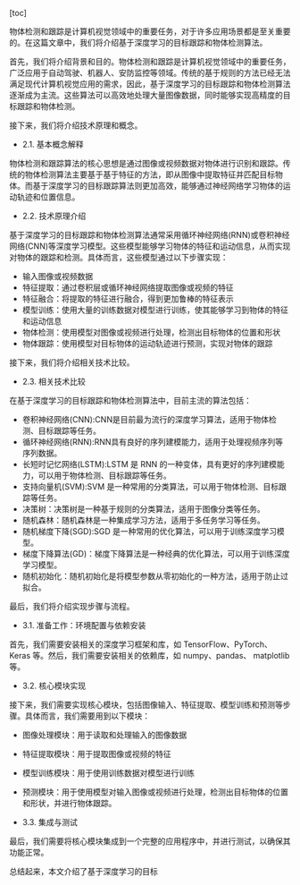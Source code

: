
[toc]                    
                
                
物体检测和跟踪是计算机视觉领域中的重要任务，对于许多应用场景都是至关重要的。在这篇文章中，我们将介绍基于深度学习的目标跟踪和物体检测算法。

首先，我们将介绍背景和目的。物体检测和跟踪是计算机视觉领域中的重要任务，广泛应用于自动驾驶、机器人、安防监控等领域。传统的基于规则的方法已经无法满足现代计算机视觉应用的需求，因此，基于深度学习的目标跟踪和物体检测算法逐渐成为主流。这些算法可以高效地处理大量图像数据，同时能够实现高精度的目标跟踪和物体检测。

接下来，我们将介绍技术原理和概念。

- 2.1. 基本概念解释

物体检测和跟踪算法的核心思想是通过图像或视频数据对物体进行识别和跟踪。传统的物体检测算法主要基于基于特征的方法，即从图像中提取特征并匹配目标物体。而基于深度学习的目标跟踪算法则更加高效，能够通过神经网络学习物体的运动轨迹和位置信息。

- 2.2. 技术原理介绍

基于深度学习的目标跟踪和物体检测算法通常采用循环神经网络(RNN)或卷积神经网络(CNN)等深度学习模型。这些模型能够学习物体的特征和运动信息，从而实现对物体的跟踪和检测。具体而言，这些模型通过以下步骤实现：

- 输入图像或视频数据
- 特征提取：通过卷积层或循环神经网络提取图像或视频的特征
- 特征融合：将提取的特征进行融合，得到更加鲁棒的特征表示
- 模型训练：使用大量的训练数据对模型进行训练，使其能够学习到物体的特征和运动信息
- 物体检测：使用模型对图像或视频进行处理，检测出目标物体的位置和形状
- 物体跟踪：使用模型对目标物体的运动轨迹进行预测，实现对物体的跟踪

接下来，我们将介绍相关技术比较。

- 2.3. 相关技术比较

在基于深度学习的目标跟踪和物体检测算法中，目前主流的算法包括：

- 卷积神经网络(CNN):CNN是目前最为流行的深度学习算法，适用于物体检测、目标跟踪等任务。
- 循环神经网络(RNN):RNN具有良好的序列建模能力，适用于处理视频序列等序列数据。
- 长短时记忆网络(LSTM):LSTM 是 RNN 的一种变体，具有更好的序列建模能力，可以用于物体检测、目标跟踪等任务。
- 支持向量机(SVM):SVM 是一种常用的分类算法，可以用于物体检测、目标跟踪等任务。
- 决策树：决策树是一种基于规则的分类算法，适用于图像分类等任务。
- 随机森林：随机森林是一种集成学习方法，适用于多任务学习等任务。
- 随机梯度下降(SGD):SGD 是一种常用的优化算法，可以用于训练深度学习模型。
- 梯度下降算法(GD)：梯度下降算法是一种经典的优化算法，可以用于训练深度学习模型。
- 随机初始化：随机初始化是将模型参数从零初始化的一种方法，适用于防止过拟合。

最后，我们将介绍实现步骤与流程。

- 3.1. 准备工作：环境配置与依赖安装

首先，我们需要安装相关的深度学习框架和库，如 TensorFlow、PyTorch、Keras 等。然后，我们需要安装相关的依赖库，如 numpy、pandas、 matplotlib 等。

- 3.2. 核心模块实现

接下来，我们需要实现核心模块，包括图像输入、特征提取、模型训练和预测等步骤。具体而言，我们需要用到以下模块：

- 图像处理模块：用于读取和处理输入的图像数据
- 特征提取模块：用于提取图像或视频的特征
- 模型训练模块：用于使用训练数据对模型进行训练
- 预测模块：用于使用模型对输入图像或视频进行处理，检测出目标物体的位置和形状，并进行物体跟踪。

- 3.3. 集成与测试

最后，我们需要将核心模块集成到一个完整的应用程序中，并进行测试，以确保其功能正常。

总结起来，本文介绍了基于深度学习的目标

